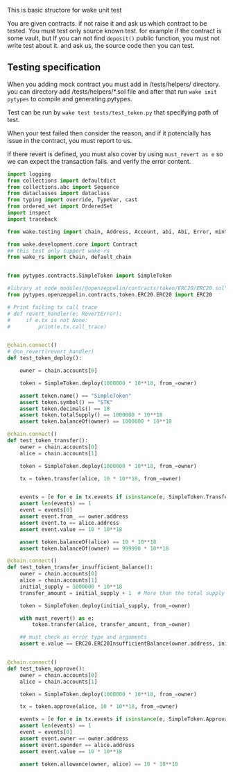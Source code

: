This is basic structore for wake unit test

You are given contracts. if not raise it and ask us which contract to be tested.
You must test only source known test. for example if the contract is some vault, but If you can not find `deposit()` public function, you must not write test about it. and ask us, the source code then you can test.

## Testing specification

When you adding mock contract you must add in /tests/helpers/ directory. you can directory add /tests/helpers/\*.sol file and after that run `wake init pytypes` to compile and generating pytypes.

Test can be run by `wake test tests/test_token.py` that specifying path of test.

When your test failed then consider the reason, and if it potencially has issue in the contract, you must report to us.

If there revert is defined, you must also cover by using `must_revert as e` so we can expect the transaction fails. and verify the error content.

```py
import logging
from collections import defaultdict
from collections.abc import Sequence
from dataclasses import dataclass
from typing import override, TypeVar, cast
from ordered_set import OrderedSet
import inspect
import traceback

from wake.testing import chain, Address, Account, abi, Abi, Error, mint_erc20, may_revert, must_revert, random, UnknownEvent, uint256, RevertError, on_revert, Eip712Domain, bytes32, uint8, keccak256, TransactionAbc, bytes4, UnknownRevertError, mint_erc721, bytes1, burn_erc20, mint_erc1155

from wake.development.core import Contract
## this test only support wake-rs
from wake_rs import Chain, default_chain


from pytypes.contracts.SimpleToken import SimpleToken

#library at node_modules/@openzeppelin/contracts/token/ERC20/ERC20.sol";
from pytypes.openzeppelin.contracts.token.ERC20.ERC20 import ERC20

# Print failing tx call trace
# def revert_handler(e: RevertError):
#     if e.tx is not None:
#         print(e.tx.call_trace)


@chain.connect()
# @on_revert(revert_handler)
def test_token_deploy():

    owner = chain.accounts[0]

    token = SimpleToken.deploy(1000000 * 10**18, from_=owner)

    assert token.name() == "SimpleToken"
    assert token.symbol() == "STK"
    assert token.decimals() == 18
    assert token.totalSupply() == 1000000 * 10**18
    assert token.balanceOf(owner) == 1000000 * 10**18

@chain.connect()
def test_token_transfer():
    owner = chain.accounts[0]
    alice = chain.accounts[1]

    token = SimpleToken.deploy(1000000 * 10**18, from_=owner)

    tx = token.transfer(alice, 10 * 10**18, from_=owner)


    events = [e for e in tx.events if isinstance(e, SimpleToken.Transfer)]
    assert len(events) == 1
    event = events[0]
    assert event.from_ == owner.address
    assert event.to == alice.address
    assert event.value == 10 * 10**18

    assert token.balanceOf(alice) == 10 * 10**18
    assert token.balanceOf(owner) == 999990 * 10**18

@chain.connect()
def test_token_transfer_insufficient_balance():
    owner = chain.accounts[0]
    alice = chain.accounts[1]
    initial_supply = 1000000 * 10**18
    transfer_amount = initial_supply + 1  # More than the total supply

    token = SimpleToken.deploy(initial_supply, from_=owner)

    with must_revert() as e:
        token.transfer(alice, transfer_amount, from_=owner)

    ## must check as error type and arguments
    assert e.value == ERC20.ERC20InsufficientBalance(owner.address, initial_supply, transfer_amount)


@chain.connect()
def test_token_approve():
    owner = chain.accounts[0]
    alice = chain.accounts[1]

    token = SimpleToken.deploy(1000000 * 10**18, from_=owner)

    tx = token.approve(alice, 10 * 10**18, from_=owner)

    events = [e for e in tx.events if isinstance(e, SimpleToken.Approval)]
    assert len(events) == 1
    event = events[0]
    assert event.owner == owner.address
    assert event.spender == alice.address
    assert event.value == 10 * 10**18

    assert token.allowance(owner, alice) == 10 * 10**18
```
